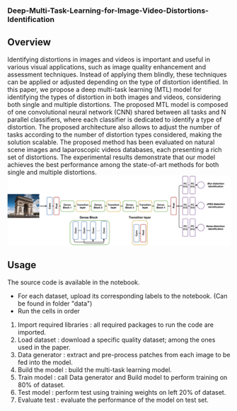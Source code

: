 ### Deep-Multi-Task-Learning-for-Image-Video-Distortions-Identification

## Overview

Identifying distortions in images and videos is important and useful in various visual applications, such as image quality enhancement and assessment techniques. Instead of applying them blindly, these techniques can be applied or adjusted depending on the type of distortion identified. In this paper, we propose a deep multi-task learning (MTL) model for identifying the types of distortion in both images and videos, considering both single and multiple distortions. The proposed MTL model is composed of one convolutional neural network (CNN) shared between all tasks and N parallel classifiers, where each classifier is dedicated to identify a type of distortion. The proposed architecture also allows to adjust the number of tasks according to the number of distortion types considered, making the solution scalable. The proposed method has been evaluated on natural scene images and laparoscopic videos databases, each presenting a rich set of distortions. The experimental results demonstrate that our model achieves the best performance among the state-of-art methods for both single and multiple distortions.
![](https://github.com/zoubidaameur/Deep-Multi-Task-Learning-for-Image-Video-Distortions-Identification/blob/main/image-1.png)


## Usage
The source code is available in the notebook.
* For each dataset, upload its corresponding labels to the notebook. (Can be found in folder "data")
* Run the cells in order
1. Import required libraries :  all required packages to run the code are imported.
3. Load dataset : download a specific quality dataset; among the ones used in the paper.
4. Data generator :  extract and pre-process patches from each image to be fed into the model.
5. Build the model : build the multi-task learning model.
6. Train model : call Data generator and Build model to perform training on 80% of dataset.
7. Test model : perform test using training weights on left 20% of dataset.
8. Evaluate test : evaluate the performance of the model on test set.



